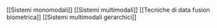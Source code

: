 [[Sistemi monomodali]]
[[Sistemi multimodali]]
[[Tecniche di data fusion biometrica]]
[[Sistemi multimodali gerarchici]]
